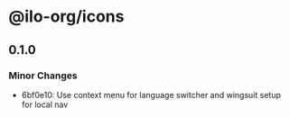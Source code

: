 # @ilo-org/icons

## 0.1.0

### Minor Changes

- 6bf0e10: Use context menu for language switcher and wingsuit setup for local nav

